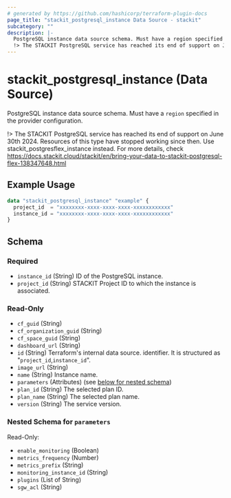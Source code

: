 ```yaml
---
# generated by https://github.com/hashicorp/terraform-plugin-docs
page_title: "stackit_postgresql_instance Data Source - stackit"
subcategory: ""
description: |-
  PostgreSQL instance data source schema. Must have a region specified in the provider configuration.
  !> The STACKIT PostgreSQL service has reached its end of support on June 30th 2024. Resources of this type have stopped working since then. Use stackit_postgresflex_instance instead. For more details, check https://docs.stackit.cloud/stackit/en/bring-your-data-to-stackit-postgresql-flex-138347648.html
---
```


# stackit_postgresql_instance (Data Source)

PostgreSQL instance data source schema. Must have a `region` specified in the provider configuration.

!> The STACKIT PostgreSQL service has reached its end of support on June 30th 2024. Resources of this type have stopped working since then. Use stackit_postgresflex_instance instead. For more details, check https://docs.stackit.cloud/stackit/en/bring-your-data-to-stackit-postgresql-flex-138347648.html

## Example Usage

```terraform
data "stackit_postgresql_instance" "example" {
  project_id  = "xxxxxxxx-xxxx-xxxx-xxxx-xxxxxxxxxxxx"
  instance_id = "xxxxxxxx-xxxx-xxxx-xxxx-xxxxxxxxxxxx"
}
```

<!-- schema generated by tfplugindocs -->
## Schema

### Required

- `instance_id` (String) ID of the PostgreSQL instance.
- `project_id` (String) STACKIT Project ID to which the instance is associated.

### Read-Only

- `cf_guid` (String)
- `cf_organization_guid` (String)
- `cf_space_guid` (String)
- `dashboard_url` (String)
- `id` (String) Terraform's internal data source. identifier. It is structured as "`project_id`,`instance_id`".
- `image_url` (String)
- `name` (String) Instance name.
- `parameters` (Attributes) (see [below for nested schema](#nestedatt--parameters))
- `plan_id` (String) The selected plan ID.
- `plan_name` (String) The selected plan name.
- `version` (String) The service version.

<a id="nestedatt--parameters"></a>
### Nested Schema for `parameters`

Read-Only:

- `enable_monitoring` (Boolean)
- `metrics_frequency` (Number)
- `metrics_prefix` (String)
- `monitoring_instance_id` (String)
- `plugins` (List of String)
- `sgw_acl` (String)
